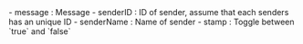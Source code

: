 <receiverID>
    - message : Message
    - senderID : ID of sender, assume that each senders has an unique ID
	- senderName : Name of sender
	- stamp : Toggle between `true` and `false`